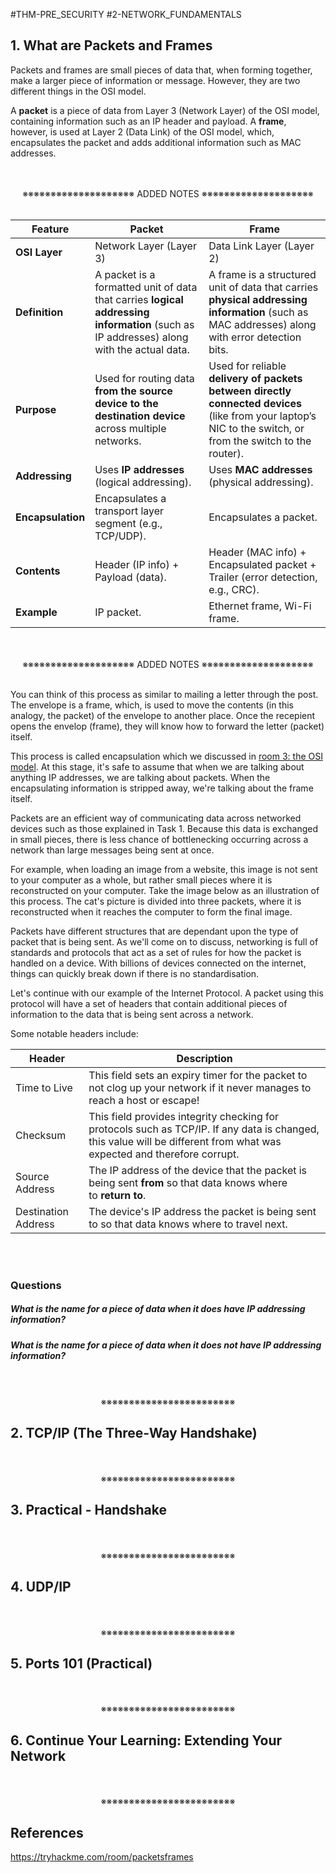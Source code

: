 #THM-PRE_SECURITY #2-NETWORK_FUNDAMENTALS

## 1. What are Packets and Frames

Packets and frames are small pieces of data that, when forming together, make a larger piece of information or message. However, they are two different things in the OSI model. 

A **packet** is a piece of data from Layer 3 (Network Layer) of the OSI model, containing information such as an IP header and payload. A **frame**, however, is used at Layer 2 (Data Link) of the OSI model, which, encapsulates the packet and adds additional information such as MAC addresses.
<div align="center">
<br>
<br>
※※※※※※※※※※※※※※※※※※※※ ADDED NOTES ※※※※※※※※※※※※※※※※※※※※
<br>
<br>
</div>

| Feature           | **Packet**                                                                                                                              | **Frame**                                                                                                                                                   |
| ----------------- | --------------------------------------------------------------------------------------------------------------------------------------- | ----------------------------------------------------------------------------------------------------------------------------------------------------------- |
| **OSI Layer**     | Network Layer (Layer 3)                                                                                                                 | Data Link Layer (Layer 2)                                                                                                                                   |
| **Definition**    | A packet is a formatted unit of data that carries **logical addressing information** (such as IP addresses) along with the actual data. | A frame is a structured unit of data that carries **physical addressing information** (such as MAC addresses) along with error detection bits.              |
| **Purpose**       | Used for routing data **from the source device to the destination device** across multiple networks.                                    | Used for reliable **delivery of packets between directly connected devices** (like from your laptop’s NIC to the switch, or from the switch to the router). |
| **Addressing**    | Uses **IP addresses** (logical addressing).                                                                                             | Uses **MAC addresses** (physical addressing).                                                                                                               |
| **Encapsulation** | Encapsulates a transport layer segment (e.g., TCP/UDP).                                                                                 | Encapsulates a packet.                                                                                                                                      |
| **Contents**      | Header (IP info) + Payload (data).                                                                                                      | Header (MAC info) + Encapsulated packet + Trailer (error detection, e.g., CRC).                                                                             |
| **Example**       | IP packet.                                                                                                                              | Ethernet frame, Wi-Fi frame.                                                                                                                                |
<div align="center">
<br>
<br>
※※※※※※※※※※※※※※※※※※※※ ADDED NOTES ※※※※※※※※※※※※※※※※※※※※
<br>
<br>
</div>

You can think of this process as similar to mailing a letter through the post. The envelope is a frame, which, is used to move the contents (in this analogy, the packet) of the envelope to another place. Once the recepient opens the envelop (frame), they will know how to forward the letter (packet) itself.

This process is called encapsulation which we discussed in [room 3: the OSI model](https://tryhackme.com/room/osimodelzi). At this stage, it's safe to assume that when we are talking about anything IP addresses, we are talking about packets. When the encapsulating information is stripped away, we're talking about the frame itself.

Packets are an efficient way of communicating data across networked devices such as those explained in Task 1. Because this data is exchanged in small pieces, there is less chance of bottlenecking occurring across a network than large messages being sent at once.

For example, when loading an image from a website, this image is not sent to your computer as a whole, but rather small pieces where it is reconstructed on your computer. Take the image below as an illustration of this process. The cat's picture is divided into three packets, where it is reconstructed when it reaches the computer to form the final image.

Packets have different structures that are dependant upon the type of packet that is being sent. As we'll come on to discuss, networking is full of standards and protocols that act as a set of rules for how the packet is handled on a device. With billions of devices connected on the internet, things can quickly break down if there is no standardisation.

Let's continue with our example of the Internet Protocol. A packet using this protocol will have a set of headers that contain additional pieces of information to the data that is being sent across a network.

Some notable headers include:

| **Header**          | **Description**                                                                                                                                                         |
| ------------------- | ----------------------------------------------------------------------------------------------------------------------------------------------------------------------- |
| Time to Live        | This field sets an expiry timer for the packet to not clog up your network if it never manages to reach a host or escape!                                               |
| Checksum            | This field provides integrity checking for protocols such as TCP/IP. If any data is changed, this value will be different from what was expected and therefore corrupt. |
| Source Address      | The IP address of the device that the packet is being sent **from** so that data knows where to **return to**.                                                          |
| Destination Address | The device's IP address the packet is being sent to so that data knows where to travel next.                                                                            |
<div>
<br>
<br>
</div>

### Questions

##### What is the name for a piece of data when it **does have** IP addressing information?
##### What is the name for a piece of data when it **does not have** IP addressing information?
<div align="center">
<br>
<br>
※※※※※※※※※※※※※※※※※※※※※※※※
<br>
</div>
<!-- PAGE BREAK -->
<div style="page-break-after: always;"></div>

## 2. TCP/IP (The Three-Way Handshake)
<div align="center">
<br>
<br>
※※※※※※※※※※※※※※※※※※※※※※※※
<br>
</div>
<!-- PAGE BREAK -->
<div style="page-break-after: always;"></div>

## 3. Practical - Handshake
<div align="center">
<br>
<br>
※※※※※※※※※※※※※※※※※※※※※※※※
<br>
</div>
<!-- PAGE BREAK -->
<div style="page-break-after: always;"></div>

## 4. UDP/IP
<div align="center">
<br>
<br>
※※※※※※※※※※※※※※※※※※※※※※※※
<br>
</div>
<!-- PAGE BREAK -->
<div style="page-break-after: always;"></div>

## 5. Ports 101 (Practical)
<div align="center">
<br>
<br>
※※※※※※※※※※※※※※※※※※※※※※※※
<br>
</div>
<!-- PAGE BREAK -->
<div style="page-break-after: always;"></div>

## 6. Continue Your Learning: Extending Your Network
<div align="center">
<br>
<br>
※※※※※※※※※※※※※※※※※※※※※※※※
<br>
</div>
<!-- PAGE BREAK -->
<div style="page-break-after: always;"></div>

## References

https://tryhackme.com/room/packetsframes